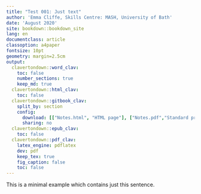 ```yaml
---
title: "Test 001: Just text"
author: 'Emma Cliffe, Skills Centre: MASH, University of Bath'
date: 'August 2020'
site: bookdown::bookdown_site
lang: en
documentclass: article
classoption: a4paper
fontsize: 10pt
geometry: margin=2.5cm
output:
  clavertondown::word_clav:
    toc: false
    number_sections: true
    keep_md: true
  clavertondown::html_clav:
    toc: false
  clavertondown::gitbook_clav:
    split_by: section
    config:
      download: [["Notes.html", "HTML page"], ["Notes.pdf","Standard print PDF"], ["NotesClear.pdf","Clear print PDF"], ["NotesLarge.pdf","Large print PDF"], ["Notes.docx","Accessible Word document"], ["Notes.epub","Accessible EPub book" ]]
      sharing: no
  clavertondown::epub_clav:
    toc: false
  clavertondown::pdf_clav:
    latex_engine: pdflatex
    dev: pdf
    keep_tex: true
    fig_caption: false
    toc: false
---
```


This is a minimal example which contains just this sentence.

<!--chapter:end:index.Rmd-->

